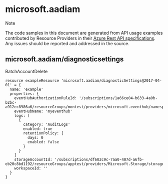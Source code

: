 # microsoft.aadiam
  
> [!NOTE]
> The code samples in this document are generated from API usage examples contributed by Resource Providers in their [Azure Rest API specifications](https://github.com/Azure/azure-rest-api-specs). Any issues should be reported and addressed in the source.


## microsoft.aadiam/diagnosticsettings

BatchAccountDelete
```bicep
resource exampleResource 'microsoft.aadiam/diagnosticSettings@2017-04-01' = {
  name: 'example'
  properties: {
    eventHubAuthorizationRuleId: '/subscriptions/1a66ce04-b633-4a0b-b2bc-a912ec8986a6/resourceGroups/montest/providers/microsoft.eventhub/namespaces/mynamespace/eventhubs/myeventhub/authorizationrules/myrule'
    eventHubName: 'myeventhub'
    logs: [
      {
        category: 'AuditLogs'
        enabled: true
        retentionPolicy: {
          days: 0
          enabled: false
        }
      }
    ]
    storageAccountId: '/subscriptions/df602c9c-7aa0-407d-a6fb-eb20c8bd1192/resourceGroups/apptest/providers/Microsoft.Storage/storageAccounts/appteststorage1'
    workspaceId: ''
  }
}
```
